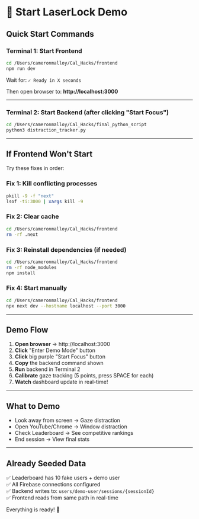 # 🚀 Start LaserLock Demo

## Quick Start Commands

### Terminal 1: Start Frontend

```bash
cd /Users/cameronmalloy/Cal_Hacks/frontend
npm run dev
```

Wait for: `✓ Ready in X seconds`

Then open browser to: **http://localhost:3000**

---

### Terminal 2: Start Backend (after clicking "Start Focus")

```bash
cd /Users/cameronmalloy/Cal_Hacks/final_python_script
python3 distraction_tracker.py
```

---

## If Frontend Won't Start

Try these fixes in order:

### Fix 1: Kill conflicting processes
```bash
pkill -9 -f "next"
lsof -ti:3000 | xargs kill -9
```

### Fix 2: Clear cache
```bash
cd /Users/cameronmalloy/Cal_Hacks/frontend
rm -rf .next
```

### Fix 3: Reinstall dependencies (if needed)
```bash
cd /Users/cameronmalloy/Cal_Hacks/frontend
rm -rf node_modules
npm install
```

### Fix 4: Start manually
```bash
cd /Users/cameronmalloy/Cal_Hacks/frontend
npx next dev --hostname localhost --port 3000
```

---

## Demo Flow

1. **Open browser** → http://localhost:3000
2. **Click** "Enter Demo Mode" button
3. **Click** big purple "Start Focus" button
4. **Copy** the backend command shown
5. **Run** backend in Terminal 2
6. **Calibrate** gaze tracking (5 points, press SPACE for each)
7. **Watch** dashboard update in real-time!

---

## What to Demo

- Look away from screen → Gaze distraction
- Open YouTube/Chrome → Window distraction
- Check Leaderboard → See competitive rankings
- End session → View final stats

---

## Already Seeded Data

✅ Leaderboard has 10 fake users + demo user  
✅ All Firebase connections configured  
✅ Backend writes to: `users/demo-user/sessions/{sessionId}`  
✅ Frontend reads from same path in real-time  

Everything is ready! 🎉

